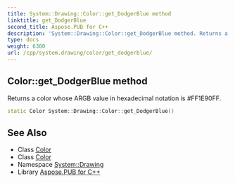 ```yaml
---
title: System::Drawing::Color::get_DodgerBlue method
linktitle: get_DodgerBlue
second_title: Aspose.PUB for C++
description: 'System::Drawing::Color::get_DodgerBlue method. Returns a color whose ARGB value in hexadecimal notation is #FF1E90FF in C++.'
type: docs
weight: 6300
url: /cpp/system.drawing/color/get_dodgerblue/
---
```

## Color::get_DodgerBlue method


Returns a color whose ARGB value in hexadecimal notation is #FF1E90FF.

```cpp
static Color System::Drawing::Color::get_DodgerBlue()
```

## See Also

* Class [Color](../)
* Class [Color](../)
* Namespace [System::Drawing](../../)
* Library [Aspose.PUB for C++](../../../)
